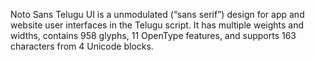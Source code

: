 Noto Sans Telugu UI is a unmodulated (“sans serif”) design for app and website user interfaces in the Telugu script. It has multiple weights and widths, contains 958 glyphs, 11 OpenType features, and supports 163 characters from 4 Unicode blocks.